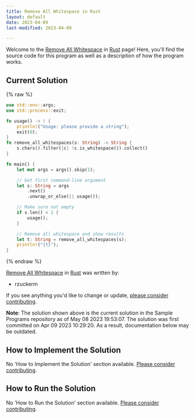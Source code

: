 ```yaml
---
title: Remove All Whitespace in Rust
layout: default
date: 2023-04-09
last-modified: 2023-04-09

---
```


Welcome to the [Remove All Whitespace](https://sampleprograms.io/projects/remove-all-whitespace) in [Rust](https://sampleprograms.io/languages/rust) page! Here, you'll find the source code for this program as well as a description of how the program works.

## Current Solution

{% raw %}

```rust
use std::env::args;
use std::process::exit;

fn usage() -> ! {
    println!("Usage: please provide a string");
    exit(0);
}
fn remove_all_whitespaces(s: String) -> String {
    s.chars().filter(|c| !c.is_whitespace()).collect()
}

fn main() {
    let mut args = args().skip(1);

    // Get first command-line argument
    let s: String = args
        .next()
        .unwrap_or_else(|| usage());

    // Make sure not empty
    if s.len() < 1 {
        usage();
    }

    // Remove all whitespace and show results
    let t: String = remove_all_whitespaces(s);
    println!("{t}");
}
```

{% endraw %}

[Remove All Whitespace](https://sampleprograms.io/projects/remove-all-whitespace) in [Rust](https://sampleprograms.io/languages/rust) was written by:

- rzuckerm

If you see anything you'd like to change or update, [please consider contributing](https://github.com/TheRenegadeCoder/sample-programs).

**Note**: The solution shown above is the current solution in the Sample Programs repository as of May 08 2023 19:53:07. The solution was first committed on Apr 09 2023 10:29:20. As a result, documentation below may be outdated.

## How to Implement the Solution

No 'How to Implement the Solution' section available. [Please consider contributing](https://github.com/TheRenegadeCoder/sample-programs-website).

## How to Run the Solution

No 'How to Run the Solution' section available. [Please consider contributing](https://github.com/TheRenegadeCoder/sample-programs-website).